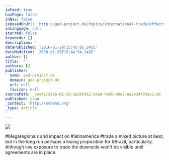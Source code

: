 ```yaml
---
inFeed: true
hasPage: false
inNav: false
isBasedOnUrl: 'http://ged-project.de/topics/international-trade/effects_of_regional_trade_agreements/pacific_alliance/a-chain-reaction-ttip-tpp-and-latin-america/'
inLanguage: null
starred: false
keywords: []
description: ''
datePublished: '2016-01-29T15:45:05.245Z'
dateModified: '2016-01-29T15:44:54.148Z'
author: []
title: ''
authors: []
publisher:
  name: ged-project.de
  domain: ged-project.de
  url: null
  favicon: null
sourcePath: _posts/2016-01-29-1e2b6412-5da0-4a58-bba2-ee2e34f03ac2.md
published: true
_context: 'http://schema.org'
_type: Article

---
```

![](https://s3-us-west-2.amazonaws.com/the-grid-img/p/5ded9b7849bb39a5f1a34180abbd70bebd02c59c.jpg)

\#Megaregionals and impact on \#latinamerica \#trade a mixed picture at best; but in the long run perhaps a losing proposition for \#Brazil, particularly. Although low exposure to trade the downside won't be visible until agreements are in place.